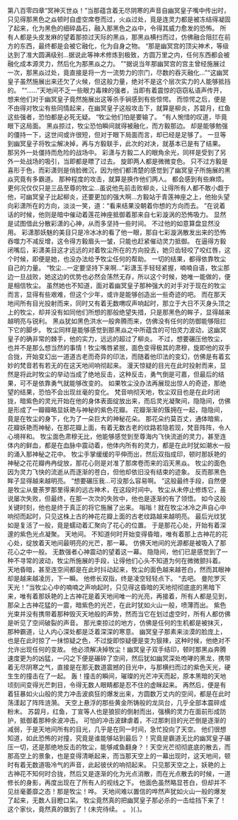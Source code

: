 第八百零四章“冥神灭世焱！”当那蕴含着无尽阴寒的声音自幽冥皇子嘴中传出时，只见得那黑色之焱顿时自虚空席卷而过，火焱过处，竟是连灵力都是被冻结得凝固了起来，化为黑色的细碎晶石，融入那黑色之焱中，令得其威力愈发的恐怖。
所有人都是头皮发麻的望着那掠过天际的黑焱，那黑焱横扫而过，仿佛融合阻拦在前方的东西，最终都是会被它融化，化为自身之物。
“那是幽冥宫的顶尖神术，等级达到了准大圆满级别…据说此等神术修炼到极致，方圆万里之内，任何东西都会被融化成本源灵力，然后化为那黑焱之力。
”“据说当年那幽冥宫的宫主曾经施展过一次，那黑焱过处，竟直接是将一方一流势力的宗门，尽数的吞灭融化…”“这幽冥皇子虽然施展出来还欠了火候，但这般力量，绝对不是这个层次实力的人能够抵挡的。
”“……”天地间不乏一些眼力毒辣的强者，当即有着震惊的窃窃私语声传开，想来他们对于幽冥皇子竟然施展出这等杀手锏感到有些惊愕。
而惊愕之后，便是不由得对牧尘有些同情起来，在幽冥皇子这般攻击下，就算是柳炎，苏碧月，红鱼这些强者，恐怕都是必死无疑。
“牧尘他们怕是要输了。
”有人惋惜的叹道，毕竟眼下这局面。
黑焱掠过，牧尘恐怕瞬间就得被融化，而方毅那边。
却是能够勉强的僵持一下，这世间或许很短，但对于眼下局面而言，却已经是足够了。
一旦等到幽冥皇子将牧尘解决掉，再与方毅联手，此次的对决，就基本已是有了结果。
那另外一处僵持而危险的战场中。
彩潇与方毅二人的眼角余光，同样是受到了另外一处战场的吸引，当即都是瞟了过去。
旋即两人都是微微变色。
只不过方毅是喜形于色，而彩潇则是俏脸微沉，因为他们都清楚的感觉到了幽冥皇子所施展的黑焱究竟有多霸道。
那种程度的攻击，就算是换作他们两人。
都会感到有些麻烦。
更何况仅仅只是三品至尊的牧尘…虽说他先前击败柳炎，让得所有人都不敢小觑于他，可幽冥皇子比起柳炎，还要更加的强大啊…方毅站于青莲神座之上，他抬头望向彩潇所在的方向，淡淡一笑，道：“看来结果没朝着你想的方向而去。
”在说着话的时候，他则是暗中催动着莲花神座抵御着那来自七彩漩涡的恐怖吸力。
显然是试图借此分散彩潇的心神，从而多坚持一些时间。
不过他的如意算盘显然没用。
彩潇那妖魅的美目只是冷冰冰的看了他一眼，那自七彩漩涡散发出来的恐怖吞噬力不减反增，这令得方毅眉头一皱，只能也赶紧催动灵力抵御。
在逼得方毅闭嘴后，彩潇美目这才远远的对着牧尘所在的方向投去，她贝齿轻咬了咬红唇，这个时候，即便是她，也没办法给予牧尘任何的帮助。
一切的结果，都得依靠牧尘自己的力量。
“牧尘…一定要坚持下来啊…”彩潇玉手轻轻紧握，喃喃自语，牧尘那边一旦战败，她这边的优势也必然会荡然无存，所以这个时候，她唯一能做的，便是相信牧尘。
虽然她也不知道，面对着幽冥皇子那种强大的对手对于现在的牧尘而言，显得有些艰难，但这个少年，或许是能够创造出一些奇迹的吧。
而在那天地间所有目光投射而来，同时又有着无数喟叹声响起时，那立于大日不灭身头顶之上的牧尘，却并没有如同他们所想的那般绝望失措，只是那黑色的眸子，显得越来越明亮与锐利。
黑焱犹如黑色洪水一般奔腾而来，仿佛没有任何的防御能够阻拦下它的脚步。
牧尘同样是能够感觉到那黑焱之中所蕴含的可怕灵力波动，这幽冥皇子的确非常的棘手，他的实力，远远的超过了柳炎。
不过，想要碾压他牧尘，也并不是那么想当然的事情！牧尘嘴唇紧抿，面色变得极其的肃穆，旋即他的双手合拢，开始变幻出一道道古老而奇异的印法，而随着他印法的变幻，仿佛是有着玄妙的梵音若有若无的在这天地间响彻起来。
漫天惊疑的目光在此时投射而来，显然是将此时牧尘的举动当成了绝地反击，这种反击，勇气倒是可嘉，但最后的结果，可不是依靠勇气就能够改变的。
如果牧尘没办法再展现出惊人的奇迹，那绝望的结果，恐怕不会出现丝毫的变化。
梵音响彻天地，牧尘双目也是在此时闭拢，暗紫色的灵光开始在他的身体表面绽放出来，而后灵光凝聚间，隐隐间，仿佛是形成了一瓣瓣略显妖艳与神秘的紫色花瓣。
花瓣渐渐的簇拥在一起，隐隐间，竟是在牧尘的身下，化为了一朵巨大的神秘花朵。
那花朵约莫百丈，通体暗紫，花瓣妖艳而神秘，在那花瓣上面，有着无数古老的纹路若隐若现，梵音阵阵，令人心境祥和。
牧尘面色肃穆无比，他能够感觉到至尊海内飞快流逝的灵力，甚至连体内的鲜血，都是在血脉中震动着，他体内所有的灵力，都是在此时犹如潮水一般的涌入那神秘之花中。
牧尘手掌缓缓的平伸而出，然后双指成印，顿时那妖艳的神秘之花花瓣冉冉绽放，那花心则是对准了那席卷而来的滔天黑焱。
牧尘的面色因为灵力飞快的流逝从而逐渐的苍白，但他却依旧没有结束的迹象。
反而那黑色眸子显得越来越明亮。
“想要碾压我…可没那么容易啊。
”这般最终手段，自然便是牧尘从曼荼罗那里得来的远古神术，在这段时间中。
牧尘从未停止修炼它，虽说屡次失败，但最终，在那一次次的失败中，他也是逐渐的有了领悟。
如今这般关键时刻，他也是终于真正的将它施展了出来。
嗡嗡！就在牧尘冰冷之声自心中响彻而起时，只见这株上古的神花花瓣上面的古老纹路越来越明亮。
最后光纹犹如是复活了一般，竟是蠕动着汇聚向了花心的位置。
于是那花心处，开始有着深邃的紫色光点凝聚。
天地间。
不知道何时开始变得昏暗，唯有着那上古神花的花心处，绽放着天地间最明亮的光芒，那一幕。
仿佛天地间的光源都是被吸入了那花心之中一般。
无数强者心神震动的望着这一幕。
隐隐间，他们已是感觉到了一种不寻常的波动，牧尘所施展的手段，让得他们心头不知道为何在微微颤抖着。
天地昏暗，甚至连空间都是在此时抖动起来，牧尘的面色越来越苍白，然而其眼神却是越来越凌厉，下一瞬。
他修长双指，终是凌空轻轻点下。
“去吧。
曼陀罗灭天光！”当牧尘心中的喃喃之声响起时，只见得这昏暗的天地彻彻底底的黑暗下来，唯有着那妖艳的上古神花是着天地间唯一的光亮，再接着，所有人都是见到，那朵上古神花猛的一震，暗紫色的光芒，在此时犹如火山一般，喷薄而出。
紫色光束并没有携带着那种毁灭天地般的声势，然而当它在划过虚空时，所有人都仿佛是听见了空间破裂的声音。
那光束掠过的地方，仿佛是任何的生机都是被抹灭，那种霸道，让人内心深处都是泛着深深的寒意。
幽冥皇子那素来淡漠的脸庞上，也是在此时掠了一抹惊疑之色，不过旋即惊疑便是变为狠辣，这种时候，他绝对不允许出现任何的变故。
他必须解决掉牧尘！幽冥皇子双手结印，顿时那黑焱奔腾速度更为的凶猛，一闪之下便是碾碎了空间，然后犹如幽冥深处咆哮的黑龙，携带着无尽阴寒之气，直接是在那无数道震撼的目光中，与那横扫而过的紫色天光，硬生生的撞击在了一起。
轰！撞击的瞬间，璀璨的光芒冲天而起，原本黑暗的天地顷刻间变得光芒刺目，令得无数人眼睛都是忍不住的虚眯起来。
再然后，便是有着狂暴如火山般的灵力冲击波疯狂的爆发出来，方圆数万丈内的空间，都是在此时荡漾起了阵阵涟漪。
天空上悬浮的那些黄金所铸般的龙凤台，几乎全部本震碎成粉末。
苏碧月，红鱼，丁宣等人也是狼狈的倒射而出，强横的灵力在面前形成防护，抵御着那种余波冲击。
可怕的冲击波肆虐着，不过那刺目的光芒倒是逐渐的减弱，于是天地间所有的目光，几乎是在同一时间，急忙投向了天空。
他们很想知道，如此恐怖的对撞，究竟是谁能够站到最后？！究竟是霸道无比的幽冥皇子碾压一切，还是那绝地反击的牧尘，能够咸鱼翻身？！天空光芒彻彻底底的散去，而那高空上的景象，也是变得清晰起来，而当那天空上的一幕出现时，这天地间，顿时有着无数道吸冷气的声音，此起彼伏的响彻起来。
只见那天空之上，妖艳的上古神花不知何时合拢，然后又是逐渐的化为光点消散，而在光点散去的时候，一道修长的身影，再度出现在了所有人的视线之下。
他面色虽然略显苍白，但却并不见丝毫萎靡之态！那是牧尘！哗。
天地间难以置信的哗然声犹如火山一般的爆发了起来，无数人目瞪口呆。
牧尘竟然真的把幽冥皇子那必杀的一击给挡下来了！这个家伙，竟然真的做到了！(未完待续。
。
)(.)。
